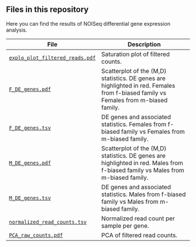 ## Files in this repository
Here you can find the results of NOISeq differential gene expression analysis.

| File | Description |
| --- | --- |
| [<code>explo_plot_filtered_reads.pdf</code>](./explo_plot_filtered_reads.pdf) | Saturation plot of filtered counts. |
| [<code>F_DE_genes.pdf</code>](./F_DE_genes.pdf) | Scatterplot of the (M,D) statistics. DE genes are highlighted in red. Females from f-biased family vs Females from m-biased family. |
| [<code>F_DE_genes.tsv</code>](./F_DE_genes.tsv) | DE genes and associated statistics. Females from f-biased family vs Females from m-biased family.
| [<code>M_DE_genes.pdf</code>](./M_DE_genes.pdf) | Scatterplot of the (M,D) statistics. DE genes are highlighted in red. Males from f-biased family vs Males from m-biased family. |
| [<code>M_DE_genes.tsv</code>](./M_DE_genes.tsv) | DE genes and associated statistics. Males from f-biased family vs Males from m-biased family.
| [<code>normalized_read_counts.tsv</code>](./normalized_read_counts.tsv) | Normalized read count per sample per gene. | 
| [<code>PCA_raw_counts.pdf</code>](./PCA_raw_counts.pdf) | PCA of filtered read counts. |
